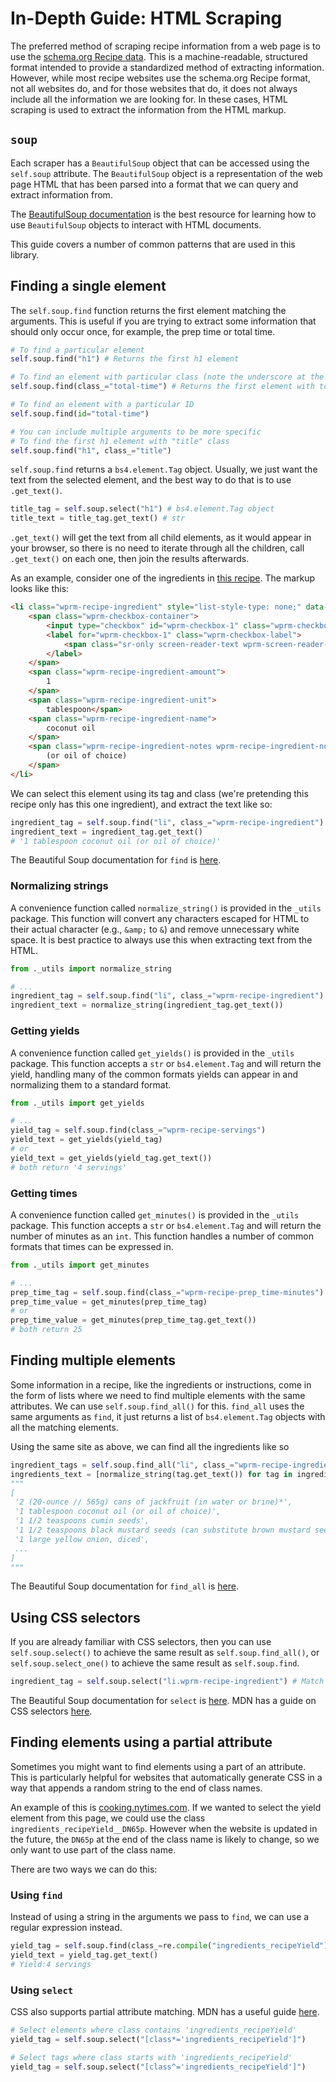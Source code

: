 # In-Depth Guide: HTML Scraping

The preferred method of scraping recipe information from a web page is to use the [schema.org Recipe data](https://schema.org/Recipe). This is a machine-readable, structured format intended to provide a standardized method of extracting information. However, while most recipe websites use the schema.org Recipe format, not all websites do, and for those websites that do, it does not always include all the information we are looking for. In these cases, HTML scraping is used to extract the information from the HTML markup.

## `soup`

Each scraper has a `BeautifulSoup` object that can be accessed using the `self.soup` attribute. The `BeautifulSoup` object is a representation of the web page HTML that has been parsed into a format that we can query and extract information from.

The [BeautifulSoup documentation](https://www.crummy.com/software/BeautifulSoup/bs4/doc/) is the best resource for learning how to use `BeautifulSoup` objects to interact with HTML documents.

This guide covers a number of common patterns that are used in this library.

## Finding a single element

The `self.soup.find` function returns the first element matching the arguments. This is useful if you are trying to extract some information that should only occur once, for example, the prep time or total time.

```python
# To find a particular element
self.soup.find("h1") # Returns the first h1 element

# To find an element with particular class (note the underscore at the end of class_)
self.soup.find(class_="total-time") # Returns the first element with total-time class.

# To find an element with a particular ID
self.soup.find(id="total-time")

# You can include multiple arguments to be more specific
# To find the first h1 element with "title" class
self.soup.find("h1", class_="title")
```

`self.soup.find` returns a `bs4.element.Tag` object. Usually, we just want the text from the selected element, and the best way to do that is to use `.get_text()`.

```python
title_tag = self.soup.select("h1") # bs4.element.Tag object
title_text = title_tag.get_text() # str
```

`.get_text()` will get the text from all child elements, as it would appear in your browser, so there is no need to iterate through all the children, call `.get_text()` on each one, then join the results afterwards.

As an example, consider one of the ingredients in [this recipe](https://rainbowplantlife.com/instant-pot-jackfruit-curry/#wprm-recipe-container-5618). The markup looks like this:

```html
<li class="wprm-recipe-ingredient" style="list-style-type: none;" data-uid="0">
    <span class="wprm-checkbox-container">
    	<input type="checkbox" id="wprm-checkbox-1" class="wprm-checkbox" aria-label="&nbsp;1 tablespoon coconut oil (or oil of choice)">
    	<label for="wprm-checkbox-1" class="wprm-checkbox-label">
        	<span class="sr-only screen-reader-text wprm-screen-reader-text">▢ </span>
    	</label>
    </span>
    <span class="wprm-recipe-ingredient-amount">
        1
    </span>
    <span class="wprm-recipe-ingredient-unit">
        tablespoon</span>
    <span class="wprm-recipe-ingredient-name">
        coconut oil
    </span>
    <span class="wprm-recipe-ingredient-notes wprm-recipe-ingredient-notes-normal">
        (or oil of choice)
    </span>
</li>
```

We can select this element using its tag and class (we're pretending this recipe only has this one ingredient), and extract the text like so:

```python
ingredient_tag = self.soup.find("li", class_="wprm-recipe-ingredient")
ingredient_text = ingredient_tag.get_text()
# '1 tablespoon coconut oil (or oil of choice)'
```

The Beautiful Soup documentation for `find` is [here](https://www.crummy.com/software/BeautifulSoup/bs4/doc/#find).

### Normalizing strings

A convenience function called `normalize_string()` is provided in the `_utils` package. This function will convert any characters escaped for HTML to their actual character (e.g., `&amp;` to `&`) and remove unnecessary white space. It is best practice to always use this when extracting text from the HTML.

```python
from ._utils import normalize_string

# ...
ingredient_tag = self.soup.find("li", class_="wprm-recipe-ingredient")
ingredient_text = normalize_string(ingredient_tag.get_text())
```

### Getting yields

A convenience function called `get_yields()` is provided in the `_utils` package. This function accepts a `str` or `bs4.element.Tag` and will return the yield, handling many of the common formats yields can appear in and normalizing them to a standard format.

```python
from ._utils import get_yields

# ...
yield_tag = self.soup.find(class_="wprm-recipe-servings")
yield_text = get_yields(yield_tag)
# or
yield_text = get_yields(yield_tag.get_text())
# both return '4 servings'
```

### Getting times

A convenience function called `get_minutes()` is provided in the `_utils` package. This function accepts a `str` or `bs4.element.Tag` and will return the number of minutes as an `int`. This function handles a number of common formats that times can be expressed in.

```python
from ._utils import get_minutes

# ...
prep_time_tag = self.soup.find(class_="wprm-recipe-prep_time-minutes")
prep_time_value = get_minutes(prep_time_tag)
# or
prep_time_value = get_minutes(prep_time_tag.get_text())
# both return 25
```

## Finding multiple elements

Some information in a recipe, like the ingredients or instructions, come in the form of lists where we need to find multiple elements with the same attributes. We can use `self.soup.find_all()` for this. `find_all` uses the same arguments as `find`, it just returns a list of `bs4.element.Tag` objects with all the matching elements.

Using the same site as above, we can find all the ingredients like so

```python
ingredient_tags = self.soup.find_all("li", class_="wprm-recipe-ingredient")
ingredients_text = [normalize_string(tag.get_text()) for tag in ingredient_tags]
"""
[
 '2 (20-ounce // 565g) cans of jackfruit (in water or brine)*',
 '1 tablespoon coconut oil (or oil of choice)',
 '1 1/2 teaspoons cumin seeds',
 '1 1/2 teaspoons black mustard seeds (can substitute brown mustard seeds)',
 '1 large yellow onion, diced',
 ...
]
"""
```

The Beautiful Soup documentation for `find_all` is [here](https://www.crummy.com/software/BeautifulSoup/bs4/doc/#find-all).

## Using CSS selectors

If you are already familiar with CSS selectors, then you can use `self.soup.select()` to achieve the same result as `self.soup.find_all()`, or `self.soup.select_one()` to achieve the same result as `self.soup.find`.

```python
ingredient_tag = self.soup.select("li.wprm-recipe-ingredient") # Match all li elements with wprm-recipe-ingredient class
```

The Beautiful Soup documentation for `select` is [here](https://www.crummy.com/software/BeautifulSoup/bs4/doc/#css-selectors-through-the-css-property). MDN has a guide on CSS selectors [here](https://developer.mozilla.org/en-US/docs/Learn/CSS/Building_blocks/Selectors).

## Finding elements using a partial attribute

Sometimes you might want to find elements using a part of an attribute. This is particularly helpful for websites that automatically generate CSS in a way that appends a random string to the end of class names.

An example of this is [cooking.nytimes.com](https://cooking.nytimes.com/recipes/1024605-cumin-and-cashew-yogurt-rice). If we wanted to select the yield element from this page, we could use the class `ingredients_recipeYield__DN65p`. However when the website is updated in the future, the `DN65p` at the end of the class name is likely to change, so we only want to use part of the class name.

There are two ways we can do this:

### Using `find`

Instead of using a string in the arguments we pass to `find`, we can use a regular expression instead.

```python
yield_tag = self.soup.find(class_=re.compile("ingredients_recipeYield"))
yield_text = yield_tag.get_text()
# Yield:4 servings
```

### Using `select`

CSS also supports partial attribute matching. MDN has a useful guide [here](https://developer.mozilla.org/en-US/docs/Web/CSS/Attribute_selectors).

```python
# Select elements where class contains 'ingredients_recipeYield'
yield_tag = self.soup.select("[class*='ingredients_recipeYield']")

# Select tags where class starts with 'ingredients_recipeYield'
yield_tag = self.soup.select("[class^='ingredients_recipeYield']")
```
